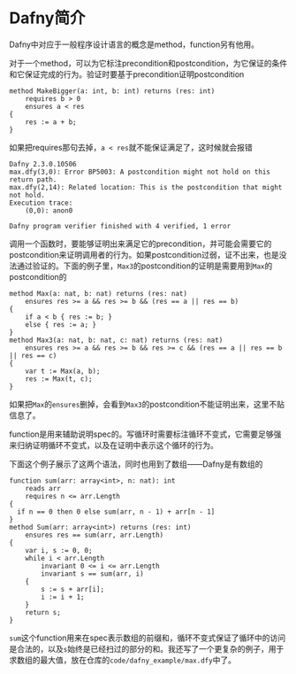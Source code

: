 # Dafny简介

Dafny中对应于一般程序设计语言的概念是method，function另有他用。

对于一个method，可以为它标注precondition和postcondition，为它保证的条件和它保证完成的行为。验证时要基于precondition证明postcondition

```dafny
method MakeBigger(a: int, b: int) returns (res: int)
    requires b > 0
    ensures a < res
{
    res := a + b;
}
```

如果把requires那句去掉，`a < res`就不能保证满足了，这时候就会报错

```plain
Dafny 2.3.0.10506
max.dfy(3,0): Error BP5003: A postcondition might not hold on this return path.
max.dfy(2,14): Related location: This is the postcondition that might not hold.
Execution trace:
    (0,0): anon0

Dafny program verifier finished with 4 verified, 1 error
```

调用一个函数时，要能够证明出来满足它的precondition，并可能会需要它的postcondition来证明调用者的行为。如果postcondition过弱，证不出来，也是没法通过验证的。下面的例子里，`Max3`的postcondition的证明是需要用到`Max`的postcondition的

```dafny
method Max(a: nat, b: nat) returns (res: nat)
    ensures res >= a && res >= b && (res == a || res == b)
{
    if a < b { res := b; }
    else { res := a; }
}
method Max3(a: nat, b: nat, c: nat) returns (res: nat)
    ensures res >= a && res >= b && res >= c && (res == a || res == b || res == c)
{
    var t := Max(a, b);
    res := Max(t, c);
}
```

如果把`Max`的`ensures`删掉，会看到`Max3`的postcondition不能证明出来，这里不贴信息了。

function是用来辅助说明spec的。写循环时需要标注循环不变式，它需要足够强来归纳证明循环不变式，以及在证明中表示这个循环的行为。

下面这个例子展示了这两个语法，同时也用到了数组——Dafny是有数组的

```dafny
function sum(arr: array<int>, n: nat): int
    reads arr
    requires n <= arr.Length
{
  if n == 0 then 0 else sum(arr, n - 1) + arr[n - 1]
}
method Sum(arr: array<int>) returns (res: int)
    ensures res == sum(arr, arr.Length)
{
    var i, s := 0, 0;
    while i < arr.Length
        invariant 0 <= i <= arr.Length
        invariant s == sum(arr, i)
    {
        s := s + arr[i];
        i := i + 1;
    }
    return s;
}
```

`sum`这个function用来在spec表示数组的前缀和，循环不变式保证了循环中的访问是合法的，以及`s`始终是已经扫过的部分的和。我还写了一个更复杂的例子，用于求数组的最大值，放在仓库的`code/dafny_example/max.dfy`中了。